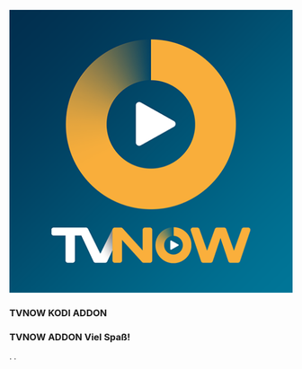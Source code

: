 ![alt text][logo]

[logo]: plugin.video.tvnow.de/icon.png

### TVNOW KODI ADDON

### TVNOW ADDON Viel Spaß!


.
.
